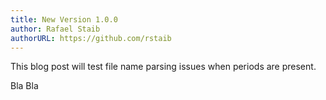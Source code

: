 ```yaml
---
title: New Version 1.0.0
author: Rafael Staib
authorURL: https://github.com/rstaib
---
```


This blog post will test file name parsing issues when periods are present.

<!--truncate-->

Bla Bla